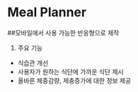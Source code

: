# Meal Planner
##모바일에서 사용 가능한 반응형으로 제작
1. 주요 기능
- 식습관 개선
- 사용자가 원하는 식단에 가까운 식단 제시
- 올바른 체중감량, 제충증가에 대한 정보 제공

